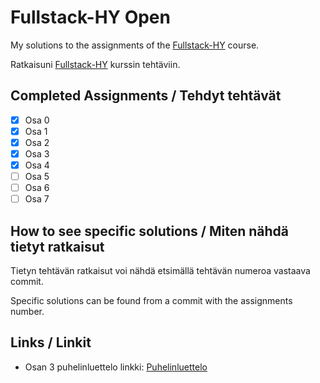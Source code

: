 # Fullstack-HY Open

My solutions to the assignments of the [Fullstack-HY](https://fullstack-hy.github.io/) course.

Ratkaisuni [Fullstack-HY](https://fullstack-hy.github.io/) kurssin tehtäviin.

## Completed Assignments / Tehdyt tehtävät

-   [x] Osa 0
-   [x] Osa 1
-   [x] Osa 2
-   [x] Osa 3
-   [x] Osa 4
-   [ ] Osa 5
-   [ ] Osa 6
-   [ ] Osa 7

## How to see specific solutions / Miten nähdä tietyt ratkaisut

Tietyn tehtävän ratkaisut voi nähdä etsimällä tehtävän numeroa vastaava commit.

Specific solutions can be found from a commit with the assignments number.

## Links / Linkit

-   Osan 3 puhelinluettelo linkki: [Puhelinluettelo](https://puhelinluettelo-2t4l.onrender.com/index.html)
